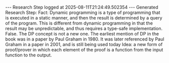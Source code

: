 
--- Research Step logged at 2025-08-11T21:24:49.502354 ---
Generated Research Step:
Fact: Dynamic programming is a type of programming that is executed in a static manner, and then the result is determined by a query of the program. This is different from dynamic programming in that the result may be unpredictable, and thus requires a type-safe implementation. False. The DP concept is not a new one. The earliest mention of DP in the book was in a paper by Paul Graham in 1980. It was later referenced by Paul Graham in a paper in 2001, and is still being used today
Idea: a new form of proof/prover in which each element of the proof is a function from the input function to the output.

